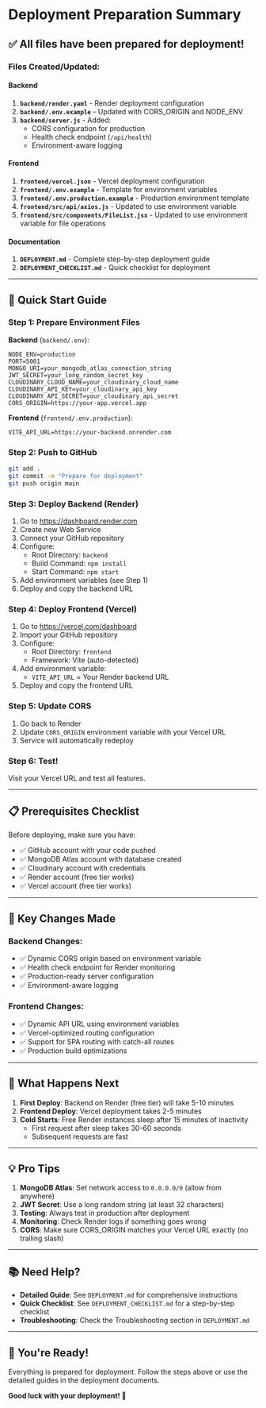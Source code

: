 # Deployment Preparation Summary

## ✅ All files have been prepared for deployment!

### Files Created/Updated:

#### Backend
1. **`backend/render.yaml`** - Render deployment configuration
2. **`backend/.env.example`** - Updated with CORS_ORIGIN and NODE_ENV
3. **`backend/server.js`** - Added:
   - CORS configuration for production
   - Health check endpoint (`/api/health`)
   - Environment-aware logging

#### Frontend
1. **`frontend/vercel.json`** - Vercel deployment configuration
2. **`frontend/.env.example`** - Template for environment variables
3. **`frontend/.env.production.example`** - Production environment template
4. **`frontend/src/api/axios.js`** - Updated to use environment variable
5. **`frontend/src/components/FileList.jsx`** - Updated to use environment variable for file operations

#### Documentation
1. **`DEPLOYMENT.md`** - Complete step-by-step deployment guide
2. **`DEPLOYMENT_CHECKLIST.md`** - Quick checklist for deployment

---

## 🚀 Quick Start Guide

### Step 1: Prepare Environment Files

**Backend** (`backend/.env`):
```env
NODE_ENV=production
PORT=5001
MONGO_URI=your_mongodb_atlas_connection_string
JWT_SECRET=your_long_random_secret_key
CLOUDINARY_CLOUD_NAME=your_cloudinary_cloud_name
CLOUDINARY_API_KEY=your_cloudinary_api_key
CLOUDINARY_API_SECRET=your_cloudinary_api_secret
CORS_ORIGIN=https://your-app.vercel.app
```

**Frontend** (`frontend/.env.production`):
```env
VITE_API_URL=https://your-backend.onrender.com
```

### Step 2: Push to GitHub

```bash
git add .
git commit -m "Prepare for deployment"
git push origin main
```

### Step 3: Deploy Backend (Render)

1. Go to https://dashboard.render.com
2. Create new Web Service
3. Connect your GitHub repository
4. Configure:
   - Root Directory: `backend`
   - Build Command: `npm install`
   - Start Command: `npm start`
5. Add environment variables (see Step 1)
6. Deploy and copy the backend URL

### Step 4: Deploy Frontend (Vercel)

1. Go to https://vercel.com/dashboard
2. Import your GitHub repository
3. Configure:
   - Root Directory: `frontend`
   - Framework: Vite (auto-detected)
4. Add environment variable:
   - `VITE_API_URL` = Your Render backend URL
5. Deploy and copy the frontend URL

### Step 5: Update CORS

1. Go back to Render
2. Update `CORS_ORIGIN` environment variable with your Vercel URL
3. Service will automatically redeploy

### Step 6: Test!

Visit your Vercel URL and test all features.

---

## 📋 Prerequisites Checklist

Before deploying, make sure you have:

- ✅ GitHub account with your code pushed
- ✅ MongoDB Atlas account with database created
- ✅ Cloudinary account with credentials
- ✅ Render account (free tier works)
- ✅ Vercel account (free tier works)

---

## 🔧 Key Changes Made

### Backend Changes:
- ✅ Dynamic CORS origin based on environment variable
- ✅ Health check endpoint for Render monitoring
- ✅ Production-ready server configuration
- ✅ Environment-aware logging

### Frontend Changes:
- ✅ Dynamic API URL using environment variables
- ✅ Vercel-optimized routing configuration
- ✅ Support for SPA routing with catch-all routes
- ✅ Production build optimizations

---

## 🎯 What Happens Next

1. **First Deploy**: Backend on Render (free tier) will take 5-10 minutes
2. **Frontend Deploy**: Vercel deployment takes 2-5 minutes
3. **Cold Starts**: Free Render instances sleep after 15 minutes of inactivity
   - First request after sleep takes 30-60 seconds
   - Subsequent requests are fast

---

## 💡 Pro Tips

1. **MongoDB Atlas**: Set network access to `0.0.0.0/0` (allow from anywhere)
2. **JWT Secret**: Use a long random string (at least 32 characters)
3. **Testing**: Always test in production after deployment
4. **Monitoring**: Check Render logs if something goes wrong
5. **CORS**: Make sure CORS_ORIGIN matches your Vercel URL exactly (no trailing slash)

---

## 📚 Need Help?

- **Detailed Guide**: See `DEPLOYMENT.md` for comprehensive instructions
- **Quick Checklist**: See `DEPLOYMENT_CHECKLIST.md` for a step-by-step checklist
- **Troubleshooting**: Check the Troubleshooting section in `DEPLOYMENT.md`

---

## 🎉 You're Ready!

Everything is prepared for deployment. Follow the steps above or use the detailed guides in the deployment documents.

**Good luck with your deployment! 🚀**
